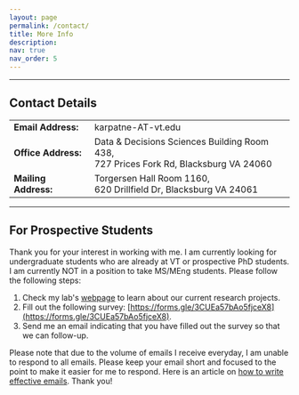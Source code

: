 ```yaml
---
layout: page
permalink: /contact/
title: More Info
description:
nav: true
nav_order: 5
---
```


---
## Contact Details

<div class="card mt-3 p-3">
	<table class="table table-cv table-sm table-borderless table-responsive table-cv-map">
	<tr>
      <td class="p-1 pr-2 font-weight-bold">
        <b>Email Address:</b>
      </td>
      <td class="p-1 pl-2 font-weight-light text">
        karpatne-AT-vt.edu
      </td>
    </tr>
    <tr>
      <td class="p-1 pr-2 font-weight-bold">
        <b>Office Address:</b>
      </td>
      <td class="p-1 pl-2 font-weight-light text">
        Data & Decisions Sciences Building Room 438,
        <br>
        727 Prices Fork Rd, Blacksburg VA 24060
      </td>
    </tr>
    <tr>
      <td class="p-1 pr-2 font-weight-bold">
        <b>Mailing Address:</b>
      </td>
      <td class="p-1 pl-2 font-weight-light text">
        Torgersen Hall Room 1160,
        <br>
        620 Drillfield Dr, Blacksburg VA 24061
      </td>
    </tr>
	</table>
</div>


---
## For Prospective Students

Thank you for your interest in working with me. I am currently looking for undergraduate students who are already at VT or prospective PhD students. I am currently NOT in a position to take MS/MEng students. Please follow the following steps:
1. Check my lab's [webpage](https://kgml-lab.github.io/) to learn about our current research projects.
2. Fill out the following survey: [https://forms.gle/3CUEa57bAo5fjceX8](https://forms.gle/3CUEa57bAo5fjceX8).
3. Send me an email indicating that you have filled out the survey so that we can follow-up.

Please note that due to the volume of emails I receive everyday, I am unable to respond to all emails. Please keep your email short and focused to the point to make it easier for me to respond. Here is an article on [how to write effective emails](https://postgraduateeducation.hms.harvard.edu/trends-medicine/blueprint-writing-effective-emails
). Thank you!

